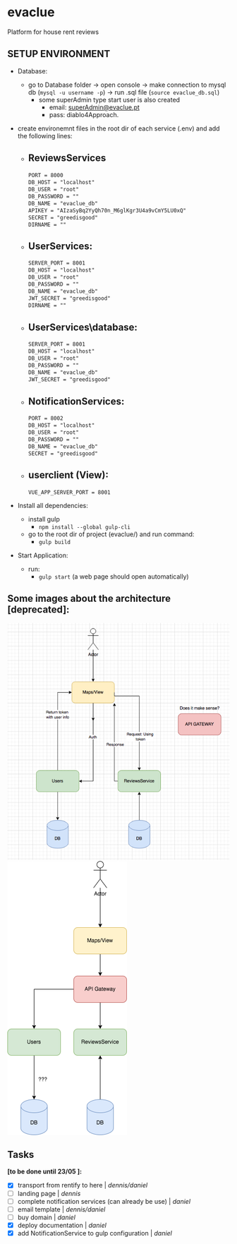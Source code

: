 # evaclue
Platform for house rent reviews

## SETUP ENVIRONMENT
- Database:
    - go to Database folder -> open console -> make connection to mysql db (``` mysql -u username -p ```) -> run .sql file (``` source evaclue_db.sql ```)
        - some superAdmin type start user is also created
            - email: superAdmin@evaclue.pt
            - pass: diablo4Approach.

- create environemnt files in the root dir of each service (.env) and add the following lines:
    - ReviewsServices
        - 
        ``` 
        PORT = 8000
        DB_HOST = "localhost"
        DB_USER = "root"
        DB_PASSWORD = ""
        DB_NAME = "evaclue_db"
        APIKEY = "AIzaSyBq2YyQh70n_M6glKgr3U4a9vCmY5LU0xQ"
        SECRET = "greedisgood"
        DIRNAME = "" 
        ```
    - UserServices:
        - 
        ```
        SERVER_PORT = 8001
        DB_HOST = "localhost"
        DB_USER = "root"
        DB_PASSWORD = ""
        DB_NAME = "evaclue_db"
        JWT_SECRET = "greedisgood"
        DIRNAME = ""
        ```
    - UserServices\database:
        - 
        ```
        SERVER_PORT = 8001
        DB_HOST = "localhost"
        DB_USER = "root"
        DB_PASSWORD = ""
        DB_NAME = "evaclue_db"
        JWT_SECRET = "greedisgood"
        ```
    - NotificationServices:
        - 
        ```
        PORT = 8002
        DB_HOST = "localhost"
        DB_USER = "root"
        DB_PASSWORD = ""
        DB_NAME = "evaclue_db"
        SECRET = "greedisgood"
        ```
    - userclient (View):
        - 
        ```
        VUE_APP_SERVER_PORT = 8001
        ```

- Install all dependencies:
    - install gulp
        - ``` npm install --global gulp-cli ```
    - go to the root dir of project (evaclue/) and run command: 
        - ``` gulp build ```

- Start Application:
    - run:
        - ``` gulp start ``` (a web page should open automatically)

## Some images about the architecture [deprecated]:
![Screenshot](imgs/arq.png)
![Screenshot](imgs/wAPIGAT.png)

## Tasks
**[to be done until 23/05 ]:**
- [x] transport from rentify to here | *dennis/daniel*
- [ ] landing page | *dennis*
- [ ] complete notification services (can already be use) | *daniel*
- [ ] email template | *dennis/daniel*
- [ ] buy domain | *daniel*
- [x] deploy documentation | *daniel*
- [x] add NotificationService to gulp configuration | *daniel*

